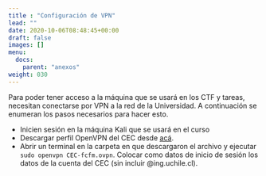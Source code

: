 ```yaml
---
title : "Configuración de VPN"
lead: ""
date: 2020-10-06T08:48:45+00:00
draft: false
images: []
menu:
  docs:
    parent: "anexos"
weight: 030
---
```


Para poder tener acceso a la máquina que se usará en los CTF y tareas, necesitan conectarse por VPN a la red de la Universidad. A continuación se enumeran los pasos necesarios para hacer esto.

* Inicien sesión en la máquina Kali que se usará en el curso
* Descargar perfil OpenVPN del CEC desde [acá](https://www.cec.uchile.cl/download/OPENVPN/CEC-fcfm.ovpn).
* Abrir un terminal en la carpeta en que descargaron el archivo y ejecutar `sudo openvpn CEC-fcfm.ovpn`. Colocar como datos de inicio de sesión los datos de la cuenta del CEC (sin incluir @ing.uchile.cl).